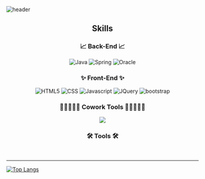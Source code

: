 ![header](https://capsule-render.vercel.app/api?type=waving&color=auto&height=300&section=header&text=YeJiYoon&fontSize=90)

<h2 align="center">Skills</h2>

<h3 align="center"> 📈 Back-End 📈</h3>
<div align="center">
<img alt="Java" src="https://img.shields.io/badge/Java-007396?style=flat-square&logo=Java&logoColor=white" />
<img alt="Spring" src="https://img.shields.io/badge/Spring-6DB33F?style=flat-square&logo=Spring&logoColor=white"/> 
<img alt="Oracle" src="https://img.shields.io/badge/Oracle-F80000?style=flat-square&logo=Oracle&logoColor=white"/>
</div>

<h3 align="center"> ✨ Front-End ✨ </h3>
<div align="center">
<img alt="HTML5" src ="https://img.shields.io/badge/HTML5-E34F26.svg?&style=flat&logo=HTML5&logoColor=white"/>
<img alt="CSS" src ="https://img.shields.io/badge/CSS3-1572B6.svg?&style=flat&logo=CSS3&logoColor=white"/>
<img alt="Javascript" src ="https://img.shields.io/badge/JavaScript-F7DF1E.svg?&style=flat&logo=JavaScript&logoColor=white"/>
<img alt="JQuery" src ="https://img.shields.io/badge/JQuery-0769AD.svg?&style=flat&logo=JQuery&logoColor=white"/>
<img alt="bootstrap" src="https://img.shields.io/badge/bootstrap-7952B3?style=flat&logo=bootstrap&logoColor=white">
</div>

<h3 align="center"> 👨🏻‍🤝‍👨🏻 Cowork Tools 👨🏻‍🤝‍👨🏻</h3>
<div align="center">
<img src="https://img.shields.io/badge/github-181717?style=flat&logo=github&logoColor=white">
</div>

<h3 align="center">🛠 Tools 🛠</h3>
<div align="center">
</div>

<br>
<hr>

[![Top Langs](https://github-readme-stats.vercel.app/api/top-langs/?username=smg717&layout=compact)](https://github.com/anuraghazra/github-readme-stats)
